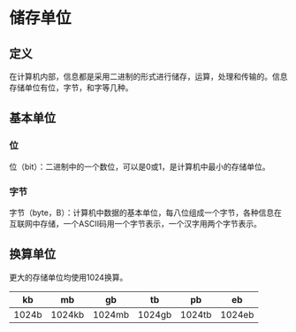 # 储存单位



## 定义

在计算机内部，信息都是采用二进制的形式进行储存，运算，处理和传输的。信息存储单位有位，字节，和字等几种。

## 基本单位

### 位

位（bit）：二进制中的一个数位，可以是0或1，是计算机中最小的存储单位。

### 字节

字节（byte，B）：计算机中数据的基本单位，每八位组成一个字节，各种信息在互联网中存储，一个ASCII码用一个字节表示，一个汉字用两个字节表示。

## 换算单位

更大的存储单位均使用1024换算。

| kb    | mb     | gb     | tb     | pb     | eb     |
| ----- | ------ | ------ | ------ | ------ | ------ |
| 1024b | 1024kb | 1024mb | 1024gb | 1024tb | 1024eb |

